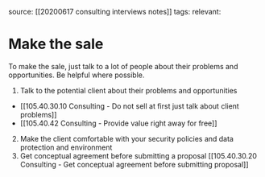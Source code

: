 source: [[20200617 consulting interviews notes]]
tags: 
relevant: 

# Make the sale

To make the sale, just talk to a lot of people about their problems and opportunities. Be helpful where possible.

1. Talk to the potential client about their problems and opportunities
- [[105.40.30.10 Consulting - Do not sell at first just talk about client problems]]
- [[105.40.42 Consulting - Provide value right away for free]]
2. Make the client comfortable with your security policies and data protection and environment
3. Get conceptual agreement before submitting a proposal
	[[105.40.30.20 Consulting - Get conceptual agreement before submitting proposal]]

